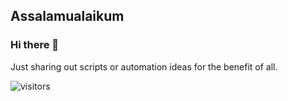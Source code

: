 ## Assalamualaikum
### Hi there 👋

Just sharing out scripts or automation ideas for the benefit of all.

![visitors](https://visitor-badge.glitch.me/badge?page_id=zubir2k.zubir2k.visitor-badge)

<!--
**zubir2k/zubir2k** is a ✨ _special_ ✨ repository because its `README.md` (this file) appears on your GitHub profile.

Here are some ideas to get you started:

- 🔭 I’m currently working on ...
- 🌱 I’m currently learning ...
- 👯 I’m looking to collaborate on ...
- 🤔 I’m looking for help with ...
- 💬 Ask me about ...
- 📫 How to reach me: ...
- 😄 Pronouns: ...
- ⚡ Fun fact: ...
-->
